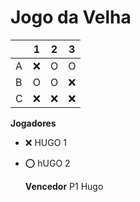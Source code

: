 # Jogo da Velha

|   | 1 | 2 | 3 |
|---|---|---|---|
| A | ❌ |  O |  O |
| B |  O |  O | ❌  |
| C |  ❌ | ❌ |  ❌ |

**Jogadores**

- ❌ HUGO 1
- ⭕ hUGO 2
  

  **Vencedor** 
  P1 Hugo